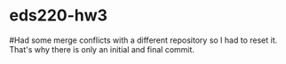 # eds220-hw3
#Had some merge conflicts with a different repository so I had to reset it. That's why there is only an initial and final commit.
